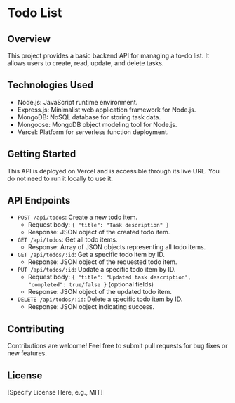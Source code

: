 # Todo List





## Overview
This project provides a basic backend API for managing a to-do list. It allows users to create, read, update, and delete tasks.

## Technologies Used

* Node.js: JavaScript runtime environment.
* Express.js: Minimalist web application framework for Node.js.
* MongoDB: NoSQL database for storing task data.
* Mongoose: MongoDB object modeling tool for Node.js.
* Vercel: Platform for serverless function deployment.

## Getting Started

This API is deployed on Vercel and is accessible through its live URL. You do not need to run it locally to use it.

## API Endpoints

* `POST /api/todos`: Create a new todo item.
    * Request body: `{ "title": "Task description" }`
    * Response: JSON object of the created todo item.
* `GET /api/todos`: Get all todo items.
    * Response: Array of JSON objects representing all todo items.
* `GET /api/todos/:id`: Get a specific todo item by ID.
    * Response: JSON object of the requested todo item.
* `PUT /api/todos/:id`: Update a specific todo item by ID.
    * Request body: `{ "title": "Updated task description", "completed": true/false }` (optional fields)
    * Response: JSON object of the updated todo item.
* `DELETE /api/todos/:id`: Delete a specific todo item by ID.
    * Response: JSON object indicating success.

## Contributing

Contributions are welcome! Feel free to submit pull requests for bug fixes or new features.

## License

[Specify License Here, e.g., MIT]
